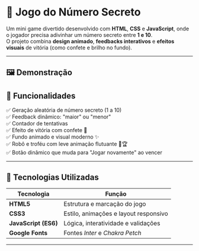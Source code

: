 # 🎯 Jogo do Número Secreto  

Um mini game divertido desenvolvido com **HTML**, **CSS** e **JavaScript**, onde o jogador precisa adivinhar um número secreto entre **1 e 10**.  
O projeto combina **design animado**, **feedbacks interativos** e **efeitos visuais** de vitória (como confete e brilho no fundo).  

---

## 🖼️ Demonstração  



## 🚀 Funcionalidades  

✅ Geração aleatória de número secreto (1 a 10)  
✅ Feedback dinâmico: "maior" ou "menor"  
✅ Contador de tentativas  
✅ Efeito de vitória com confete 🎉  
✅ Fundo animado e visual moderno ✨  
✅ Robô e troféu com leve animação flutuante 🤖🏆  
✅ Botão dinâmico que muda para "Jogar novamente" ao vencer  

---

## 🧠 Tecnologias Utilizadas  

| Tecnologia | Função |
|-------------|--------|
| **HTML5** | Estrutura e marcação do jogo |
| **CSS3** | Estilo, animações e layout responsivo |
| **JavaScript (ES6)** | Lógica, interatividade e validações |
| **Google Fonts** | Fontes *Inter* e *Chakra Petch* |

---

